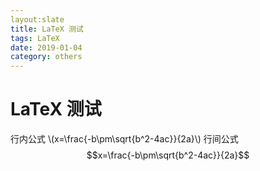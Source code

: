 ```yaml
---
layout:slate
title: LaTeX 测试
tags: LaTeX 
date: 2019-01-04
category: others
---
```

# LaTeX 测试  
  

  
行内公式 \\(x=\frac{-b\pm\sqrt{b^2-4ac}}{2a}\\)
行间公式 $$x=\frac{-b\pm\sqrt{b^2-4ac}}{2a}$$